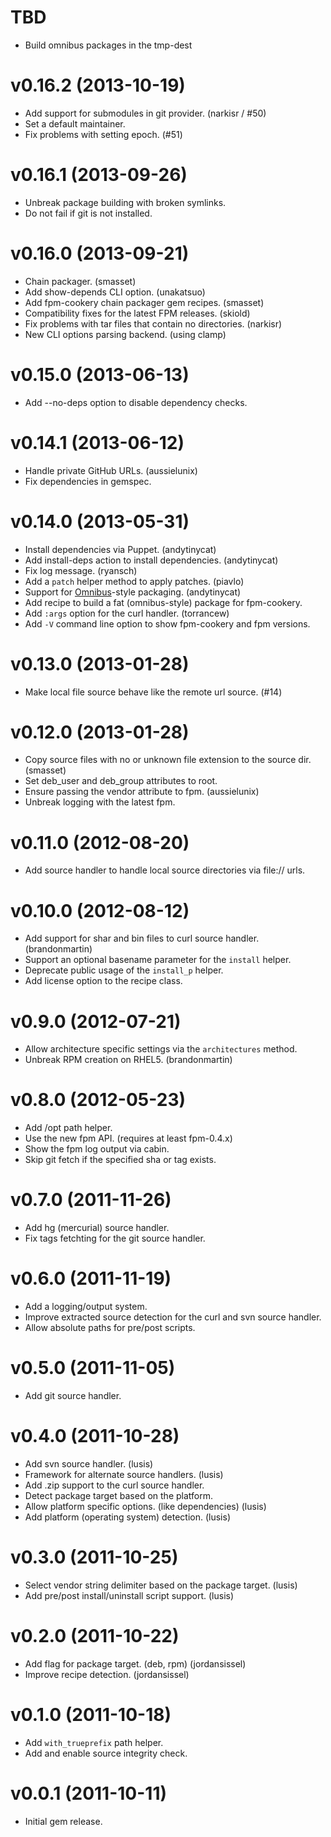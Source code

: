 # TBD
* Build omnibus packages in the tmp-dest

# v0.16.2 (2013-10-19)
* Add support for submodules in git provider. (narkisr / #50)
* Set a default maintainer.
* Fix problems with setting epoch. (#51)

# v0.16.1 (2013-09-26)
* Unbreak package building with broken symlinks.
* Do not fail if git is not installed.

# v0.16.0 (2013-09-21)
* Chain packager. (smasset)
* Add show-depends CLI option. (unakatsuo)
* Add fpm-cookery chain packager gem recipes. (smasset)
* Compatibility fixes for the latest FPM releases. (skiold)
* Fix problems with tar files that contain no directories. (narkisr)
* New CLI options parsing backend. (using clamp)

# v0.15.0 (2013-06-13)
* Add --no-deps option to disable dependency checks.

# v0.14.1 (2013-06-12)
* Handle private GitHub URLs. (aussielunix)
* Fix dependencies in gemspec.

# v0.14.0 (2013-05-31)
* Install dependencies via Puppet. (andytinycat)
* Add install-deps action to install dependencies. (andytinycat)
* Fix log message. (ryansch)
* Add a `patch` helper method to apply patches. (piavlo)
* Support for [Omnibus](http://wiki.opscode.com/display/chef/Omnibus+Information)-style
  packaging. (andytinycat)
* Add recipe to build a fat (omnibus-style) package for fpm-cookery.
* Add `:args` option for the curl handler. (torrancew)
* Add `-V` command line option to show fpm-cookery and fpm versions.

# v0.13.0 (2013-01-28)
* Make local file source behave like the remote url source. (#14)

# v0.12.0 (2013-01-28)
* Copy source files with no or unknown file extension to
  the source dir. (smasset)
* Set deb\_user and deb\_group attributes to root.
* Ensure passing the vendor attribute to fpm. (aussielunix)
* Unbreak logging with the latest fpm.

# v0.11.0 (2012-08-20)
* Add source handler to handle local source directories via file:// urls.

# v0.10.0 (2012-08-12)
* Add support for shar and bin files to curl source handler. (brandonmartin)
* Support an optional basename parameter for the `install` helper.
* Deprecate public usage of the `install_p` helper.
* Add license option to the recipe class.

# v0.9.0 (2012-07-21)
* Allow architecture specific settings via the `architectures` method.
* Unbreak RPM creation on RHEL5. (brandonmartin)

# v0.8.0 (2012-05-23)
* Add /opt path helper.
* Use the new fpm API. (requires at least fpm-0.4.x)
* Show the fpm log output via cabin.
* Skip git fetch if the specified sha or tag exists.

# v0.7.0 (2011-11-26)
* Add hg (mercurial) source handler.
* Fix tags fetchting for the git source handler.

# v0.6.0 (2011-11-19)
* Add a logging/output system.
* Improve extracted source detection for the curl and svn source handler.
* Allow absolute paths for pre/post scripts.

# v0.5.0 (2011-11-05)
* Add git source handler.

# v0.4.0 (2011-10-28)
* Add svn source handler. (lusis)
* Framework for alternate source handlers. (lusis)
* Add .zip support to the curl source handler.
* Detect package target based on the platform.
* Allow platform specific options. (like dependencies) (lusis)
* Add platform (operating system) detection. (lusis)

# v0.3.0 (2011-10-25)
* Select vendor string delimiter based on the package target. (lusis)
* Add pre/post install/uninstall script support. (lusis)

# v0.2.0 (2011-10-22)
* Add flag for package target. (deb, rpm) (jordansissel)
* Improve recipe detection. (jordansissel)

# v0.1.0 (2011-10-18)
* Add `with_trueprefix` path helper.
* Add and enable source integrity check.

# v0.0.1 (2011-10-11)
* Initial gem release.
